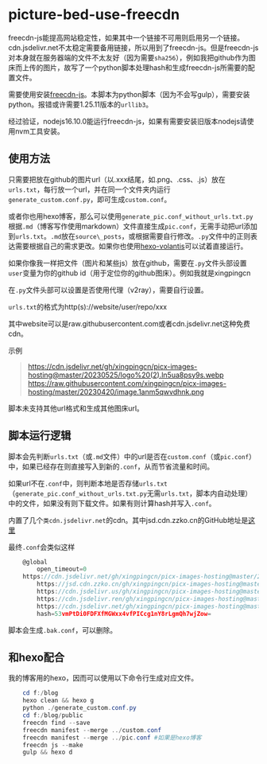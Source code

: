 # picture-bed-use-freecdn

freecdn-js能提高网站稳定性，如果其中一个链接不可用则启用另一个链接。cdn.jsdelivr.net不太稳定需要备用链接，所以用到了freecdn-js。但是freecdn-js对本身就在服务器端的文件不太友好（因为需要`sha256`），例如我把github作为图床而上传的图片，故写了一个python脚本处理hash和生成freecdn-js所需要的配置文件。

需要使用安装[freecdn-js](https://github.com/EtherDream/freecdn)。本脚本为python脚本（因为不会写gulp），需要安装python。报错或许需要1.25.11版本的`urllib3`。

经过验证，nodejs16.10.0能运行freecdn-js，如果有需要安装旧版本nodejs请使用nvm工具安装。


## 使用方法

只需要把放在github的图片url（以.xxx结尾，如.png、.css、.js）放在`urls.txt`，每行放一个url，并在同一个文件夹内运行`generate_custom.conf.py`，即可生成`custom.conf`。

或者你也用hexo博客，那么可以使用`generate_pic.conf_without_urls.txt.py`根据`.md`（博客写作使用markdown）文件直接生成`pic.conf`，无需手动把url添加到`urls.txt`。`.md`放在`source\_posts`，或根据需要自行修改。`.py`文件中的正则表达需要根据自己的需求更改。如果你也使用[hexo-volantis](https://github.com/volantis-x/community)可以试着直接运行。

如果你像我一样把文件（图片和某些js）放在github，需要在`.py`文件头部设置`user`变量为你的github id（用于定位你的github图床）。例如我就是xingpingcn

在`.py`文件头部可以设置是否使用代理（v2ray），需要自行设置。

`urls.txt`的格式为http(s)://website/user/repo/xxx

其中website可以是raw.githubusercontent.com或者cdn.jsdelivr.net这种免费cdn。

示例
 > https://cdn.jsdelivr.net/gh/xingpingcn/picx-images-hosting@master/20230525/logo%20(2).ln5ua8psy9s.webp   
https://raw.githubusercontent.com/xingpingcn/picx-images-hosting/master/20230420/image.1anm5qwvdhnk.png

脚本未支持其他url格式和生成其他图床url。

## 脚本运行逻辑

脚本会先判断`urls.txt`（或`.md`文件）中的url是否在`custom.conf`（或`pic.conf`）中，如果已经存在则直接写入到新的`.conf`，从而节省流量和时间。

如果url不在`.conf`中，则判断本地是否存储`urls.txt`（`generate_pic.conf_without_urls.txt.py`无需`urls.txt`，脚本内自动处理）中的文件，如果没有则下载文件。如果有则计算hash并写入`.conf`。

内置了几个`类cdn.jsdelivr.net`的cdn。其中jsd.cdn.zzko.cn的GitHub地址是[这里](https://github.com/54ayao/Chinajsdelivr)

最终`.conf`会类似这样

```typescript
    @global
	    open_timeout=0
    https://cdn.jsdelivr.net/gh/xingpingcn/picx-images-hosting@master/20230525/logo%20(2).ln5ua8psy9s.webp
	    https://jsd.cdn.zzko.cn/gh/xingpingcn/picx-images-hosting@master/20230525/logo%20(2).ln5ua8psy9s.webp
	    https://cdn.jsdelivr.us/gh/xingpingcn/picx-images-hosting@master/20230525/logo%20(2).ln5ua8psy9s.webp
	    https://cdn.jsdelivr.ren/gh/xingpingcn/picx-images-hosting@master/20230525/logo%20(2).ln5ua8psy9s.webp
	    https://cdn.jsdelivr.net/gh/xingpingcn/picx-images-hosting@master/20230525/logo%20(2).ln5ua8psy9s.webp
	    hash=53vmPtDi0FDFXfMGWxx4vfPICcg1nY8rLgmQh7wjZow=
```
脚本会生成`.bak.conf`，可以删除。
## 和hexo配合

我的博客用的hexo，因而可以使用以下命令行生成对应文件。

```powershell
    cd f:/blog
    hexo clean && hexo g
    python ./generate_custom.conf.py
    cd f:/blog/public
    freecdn find --save
    freecdn manifest --merge ../custom.conf
    freecdn manifest --merge ../pic.conf #如果是hexo博客
    freecdn js --make
    gulp && hexo d
```